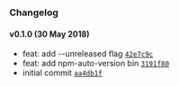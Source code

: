 ### Changelog

#### v0.1.0 (30 May 2018)
- feat: add --unreleased flag [`42e7c9c`](https://github.com/w33ble/npm-auto-tools/commit/42e7c9c8872f721b3f25ba8bd3d8ae4cb3401f7b)
- feat: add npm-auto-version bin [`3191f80`](https://github.com/w33ble/npm-auto-tools/commit/3191f8003abf12fe351c1a19aadef29d739d3a66)
- initial commit [`aa4db1f`](https://github.com/w33ble/npm-auto-tools/commit/aa4db1f429f7a5111e1c20e0758ef1f7943306a1)

